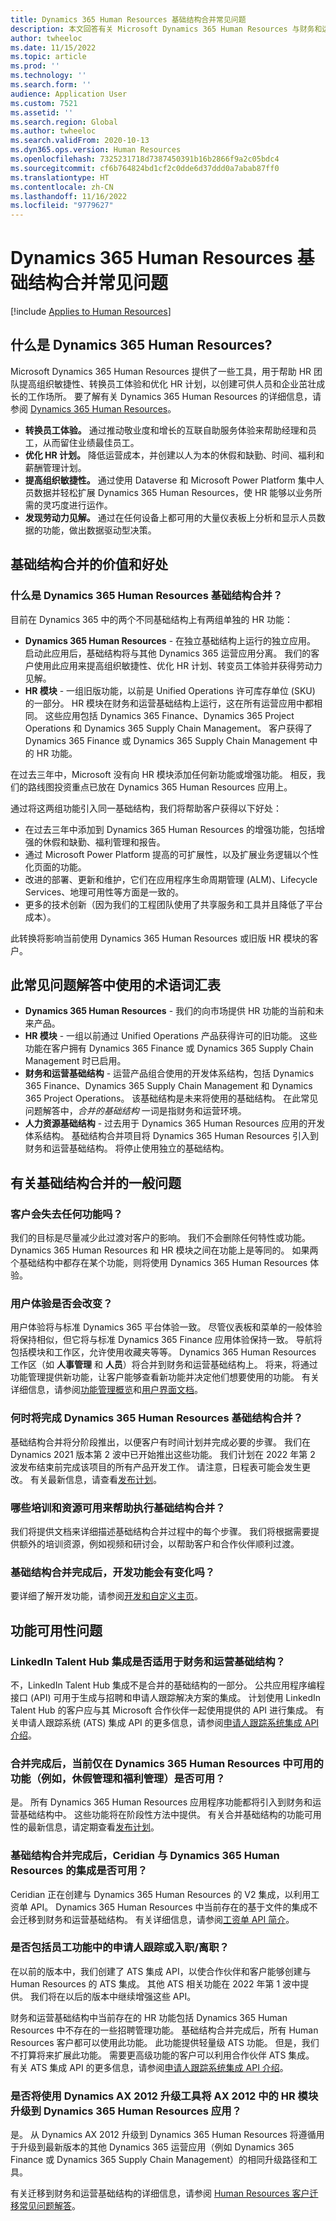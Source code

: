 ```yaml
---
title: Dynamics 365 Human Resources 基础结构合并常见问题
description: 本文回答有关 Microsoft Dynamics 365 Human Resources 与财务和运营应用的基础结构合并的常见问题。
author: twheeloc
ms.date: 11/15/2022
ms.topic: article
ms.prod: ''
ms.technology: ''
ms.search.form: ''
audience: Application User
ms.custom: 7521
ms.assetid: ''
ms.search.region: Global
ms.author: twheeloc
ms.search.validFrom: 2020-10-13
ms.dyn365.ops.version: Human Resources
ms.openlocfilehash: 7325231718d7387450391b16b2866f9a2c05bdc4
ms.sourcegitcommit: cf6b764824bd1cf2c0dde6d37ddd0a7abab87ff0
ms.translationtype: HT
ms.contentlocale: zh-CN
ms.lasthandoff: 11/16/2022
ms.locfileid: "9779627"
---
```

# <a name="dynamics-365-human-resources-infrastructure-merge-faq"></a>Dynamics 365 Human Resources 基础结构合并常见问题

[!include [Applies to Human Resources](../includes/applies-to-hr.md)]

## <a name="what-is-dynamics-365-human-resources"></a>什么是 Dynamics 365 Human Resources?

Microsoft Dynamics 365 Human Resources 提供了一些工具，用于帮助 HR 团队提高组织敏捷性、转换员工体验和优化 HR 计划，以创建可供人员和企业茁壮成长的工作场所。 要了解有关 Dynamics 365 Human Resources 的详细信息，请参阅 [Dynamics 365 Human Resources](https://dynamics.microsoft.com/human-resources/overview/)。

- **转换员工体验。** 通过推动敬业度和增长的互联自助服务体验来帮助经理和员工，从而留住业绩最佳员工。
- **优化 HR 计划。** 降低运营成本，并创建以人为本的休假和缺勤、时间、福利和薪酬管理计划。
- **提高组织敏捷性。** 通过使用 Dataverse 和 Microsoft Power Platform 集中人员数据并轻松扩展 Dynamics 365 Human Resources，使 HR 能够以业务所需的灵巧度进行运作。
- **发现劳动力见解。** 通过在任何设备上都可用的大量仪表板上分析和显示人员数据的功能，做出数据驱动型决策。

## <a name="value-and-benefits-of-the-infrastructure-merge"></a>基础结构合并的价值和好处

### <a name="what-is-the-dynamics-365-human-resources-infrastructure-merge"></a>什么是 Dynamics 365 Human Resources 基础结构合并？

目前在 Dynamics 365 中的两个不同基础结构上有两组单独的 HR 功能：

- **Dynamics 365 Human Resources** - 在独立基础结构上运行的独立应用。 启动此应用后，基础结构将与其他 Dynamics 365 运营应用分离。 我们的客户使用此应用来提高组织敏捷性、优化 HR 计划、转变员工体验并获得劳动力见解。
- **HR 模块** - 一组旧版功能，以前是 Unified Operations 许可库存单位 (SKU) 的一部分。 HR 模块在财务和运营基础结构上运行，这在所有运营应用中都相同。 这些应用包括 Dynamics 365 Finance、Dynamics 365 Project Operations 和 Dynamics 365 Supply Chain Management。 客户获得了 Dynamics 365 Finance 或 Dynamics 365 Supply Chain Management 中的 HR 功能。

在过去三年中，Microsoft 没有向 HR 模块添加任何新功能或增强功能。 相反，我们的路线图投资重点已放在 Dynamics 365 Human Resources 应用上。

通过将这两组功能引入同一基础结构，我们将帮助客户获得以下好处：

- 在过去三年中添加到 Dynamics 365 Human Resources 的增强功能，包括增强的休假和缺勤、福利管理和报告。
- 通过 Microsoft Power Platform 提高的可扩展性，以及扩展业务逻辑以个性化页面的功能。
- 改进的部署、更新和维护，它们在应用程序生命周期管理 (ALM)、Lifecycle Services、地理可用性等方面是一致的。
- 更多的技术创新（因为我们的工程团队使用了共享服务和工具并且降低了平台成本）。

此转换将影响当前使用 Dynamics 365 Human Resources 或旧版 HR 模块的客户。

## <a name="glossary-of-terms-used-in-this-faq"></a>此常见问题解答中使用的术语词汇表

- **Dynamics 365 Human Resources** - 我们的向市场提供 HR 功能的当前和未来产品。
- **HR 模块** - 一组以前通过 Unified Operations 产品获得许可的旧功能。 这些功能在客户拥有 Dynamics 365 Finance 或 Dynamics 365 Supply Chain Management 时已启用。
- **财务和运营基础结构** - 运营产品组合使用的开发体系结构，包括 Dynamics 365 Finance、Dynamics 365 Supply Chain Management 和 Dynamics 365 Project Operations。 该基础结构是未来将使用的基础结构。 在此常见问题解答中，*合并的基础结构* 一词是指财务和运营环境。
- **人力资源基础结构** - 过去用于 Dynamics 365 Human Resources 应用的开发体系结构。 基础结构合并项目将 Dynamics 365 Human Resources 引入到财务和运营基础结构。 将停止使用独立的基础结构。

## <a name="general-questions-about-the-infrastructure-merge"></a>有关基础结构合并的一般问题

### <a name="will-customers-lose-any-features-or-capabilities"></a>客户会失去任何功能吗？

我们的目标是尽量减少此过渡对客户的影响。 我们不会删除任何特性或功能。 Dynamics 365 Human Resources 和 HR 模块之间在功能上是等同的。 如果两个基础结构中都存在某个功能，则将使用 Dynamics 365 Human Resources 体验。

### <a name="will-the-user-experience-change"></a>用户体验是否会改变？

用户体验将与标准 Dynamics 365 平台体验一致。 尽管仪表板和菜单的一般体验将保持相似，但它将与标准 Dynamics 365 Finance 应用体验保持一致。 导航将包括模块和工作区，允许使用收藏夹等等。 Dynamics 365 Human Resources 工作区（如 **人事管理** 和 **人员**）将合并到财务和运营基础结构上。 将来，将通过功能管理提供新功能，让客户能够查看新功能并决定他们想要使用的功能。 有关详细信息，请参阅[功能管理概览](../fin-ops-core/fin-ops/get-started/feature-management/feature-management-overview.md)和[用户界面文档](../fin-ops-core/fin-ops/get-started/user-interface-elements.md?toc=/dynamics365/human-resources/toc.json)。

### <a name="when-will-the-dynamics-365-human-resources-infrastructure-merge-be-completed"></a>何时将完成 Dynamics 365 Human Resources 基础结构合并？

基础结构合并将分阶段推出，以便客户有时间计划并完成必要的步骤。 我们在 Dynamics 2021 版本第 2 波中已开始推出这些功能。 我们计划在 2022 年第 2 波发布结束前完成该项目的所有产品开发工作。 请注意，日程表可能会发生更改。 有关最新信息，请查看[发布计划](/dynamics365-release-plan/2021wave2/finance-operations/dynamics365-finance)。

### <a name="what-training-and-resources-will-be-available-to-help-with-the-infrastructure-merge"></a>哪些培训和资源可用来帮助执行基础结构合并？

我们将提供文档来详细描述基础结构合并过程中的每个步骤。 我们将根据需要提供额外的培训资源，例如视频和研讨会，以帮助客户和合作伙伴顺利过渡。

### <a name="will-there-be-changes-in-development-capabilities-after-the-infrastructure-merge-is-completed"></a>基础结构合并完成后，开发功能会有变化吗？

要详细了解开发功能，请参阅[开发和自定义主页](../fin-ops-core/dev-itpro/dev-tools/developer-home-page.md)。

## <a name="feature-availability-questions"></a>功能可用性问题

### <a name="will-the-linkedin-talent-hub-integration-work-on-the-finance-and-operations-infrastructure"></a>LinkedIn Talent Hub 集成是否适用于财务和运营基础结构？

不，LinkedIn Talent Hub 集成不是合并的基础结构的一部分。 公共应用程序编程接口 (API) 可用于生成与招聘和申请人跟踪解决方案的集成。 计划使用 LinkedIn Talent Hub 的客户应与其 Microsoft 合作伙伴一起使用提供的 API 进行集成。 有关申请人跟踪系统 (ATS) 集成 API 的更多信息，请参阅[申请人跟踪系统集成 API 介绍](./hr-admin-integration-ats-api-introduction.md)。

### <a name="will-the-capabilities-that-are-currently-available-only-in-dynamics-365-human-resources-for-example-leave-management-and-benefits-management-be-available-after-the-merge-is-completed"></a>合并完成后，当前仅在 Dynamics 365 Human Resources 中可用的功能（例如，休假管理和福利管理）是否可用？

是。 所有 Dynamics 365 Human Resources 应用程序功能都将引入到财务和运营基础结构中。 这些功能将在阶段性方法中提供。 有关合并基础结构的功能可用性的最新信息，请定期查看[发布计划](/dynamics365-release-plan/2021wave2/finance-operations/dynamics365-finance)。

### <a name="will-ceridian-integrations-with-dynamics-365-human-resources-be-available-after-the-infrastructure-merge-is-completed"></a>基础结构合并完成后，Ceridian 与 Dynamics 365 Human Resources 的集成是否可用？

Ceridian 正在创建与 Dynamics 365 Human Resources 的 V2 集成，以利用工资单 API。 Dynamics 365 Human Resources 中当前存在的基于文件的集成不会迁移到财务和运营基础结构。 有关详细信息，请参阅[工资单 API 简介](./hr-admin-integration-payroll-api-introduction.md)。

### <a name="will-applicant-tracking-or-onboardingoffboarding-of-employees-functionality-be-included"></a>是否包括员工功能中的申请人跟踪或入职/离职？

在以前的版本中，我们创建了 ATS 集成 API，以使合作伙伴和客户能够创建与 Human Resources 的 ATS 集成。 其他 ATS 相关功能在 2022 年第 1 波中提供。 我们将在以后的版本中继续增强这些 API。

财务和运营基础结构中当前存在的 HR 功能包括 Dynamics 365 Human Resources 中不存在的一些招聘管理功能。 基础结构合并完成后，所有 Human Resources 客户都可以使用此功能。 此功能提供轻量级 ATS 功能。 但是，我们不打算将来扩展此功能。 需要更高级功能的客户可以利用合作伙伴 ATS 集成。 有关 ATS 集成 API 的更多信息，请参阅[申请人跟踪系统集成 API 介绍](./hr-admin-integration-ats-api-introduction.md)。

### <a name="will-the-dynamics-ax-2012-upgrade-tools-be-used-to-upgrade-the-hr-module-in-ax-2012-to-the-dynamics-365-human-resources-app"></a>是否将使用 Dynamics AX 2012 升级工具将 AX 2012 中的 HR 模块升级到 Dynamics 365 Human Resources 应用？

是。 从 Dynamics AX 2012 升级到 Dynamics 365 Human Resources 将遵循用于升级到最新版本的其他 Dynamics 365 运营应用（例如 Dynamics 365 Finance 或 Dynamics 365 Supply Chain Management）的相同升级路径和工具。

有关迁移到财务和运营基础结构的详细信息，请参阅 [Human Resources 客户迁移常见问题解答](./customer-migration.md)。
